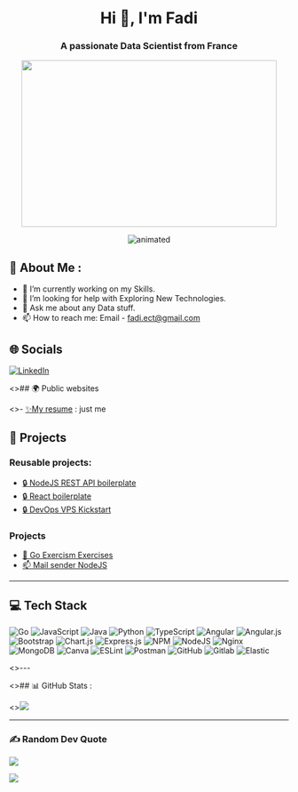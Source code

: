 <h1 align="center">Hi 👋, I'm Fadi</h1>
<h3 align="center">A passionate Data Scientist from France</h3>

<p align="center">
  <img width="460" height="300" src="https://media.tenor.com/lvLaG5hPCncAAAAC/data-analysis.gif">
</p>

<p align="center">
  <img src="https://media.tenor.com/lvLaG5hPCncAAAAC/data-analysis.gif" alt="animated" />
</p>

## 💫 About Me :

- 🔭 I’m currently working on my Skills.
- 🤔 I’m looking for help with Exploring New Technologies.
- 💬 Ask me about any Data stuff.
- 📫 How to reach me: Email - fadi.ect@gmail.com

## 🌐 Socials

[![LinkedIn](https://img.shields.io/badge/LinkedIn-%230077B5.svg?logo=linkedin&logoColor=white)](https://www.linkedin.com/in/fadi-el-cheikh-taha/)

<>## 🌍 Public websites

<>- <a href="https://joss-coupet.eu">✨My resume</a> : just me

## 📝 Projects

### Reusable projects:

- <a href="https://github.com/nexus9111/personal_api_boilerplate">🔒 NodeJS REST API boilerplate</a>
- <a href="https://github.com/nexus9111/react-boilerplate">🔒 React boilerplate</a>
- <a href="https://github.com/nexus9111/vps-kickstart">🔒 DevOps VPS Kickstart</a>

### Projects

- <a href="https://github.com/nexus9111/personal-exercism-go">🧠 Go Exercism Exercises</a>
- <a href="https://github.com/nexus9111/send-mail-node">📫 Mail sender NodeJS</a>

---

## 💻 Tech Stack

![Go](https://img.shields.io/badge/go-%2300ADD8.svg?style=for-the-badge&logo=go&logoColor=white) ![JavaScript](https://img.shields.io/badge/javascript-%23323330.svg?style=for-the-badge&logo=javascript&logoColor=%23F7DF1E) ![Java](https://img.shields.io/badge/java-%23ED8B00.svg?style=for-the-badge&logo=java&logoColor=white) ![Python](https://img.shields.io/badge/python-3670A0?style=for-the-badge&logo=python&logoColor=ffdd54) ![TypeScript](https://img.shields.io/badge/typescript-%23007ACC.svg?style=for-the-badge&logo=typescript&logoColor=white) ![Angular](https://img.shields.io/badge/angular-%23DD0031.svg?style=for-the-badge&logo=angular&logoColor=white) ![Angular.js](https://img.shields.io/badge/angular.js-%23E23237.svg?style=for-the-badge&logo=angularjs&logoColor=white) ![Bootstrap](https://img.shields.io/badge/bootstrap-%23563D7C.svg?style=for-the-badge&logo=bootstrap&logoColor=white) ![Chart.js](https://img.shields.io/badge/chart.js-F5788D.svg?style=for-the-badge&logo=chart.js&logoColor=white) ![Express.js](https://img.shields.io/badge/express.js-%23404d59.svg?style=for-the-badge&logo=express&logoColor=%2361DAFB) ![NPM](https://img.shields.io/badge/NPM-%23000000.svg?style=for-the-badge&logo=npm&logoColor=white) ![NodeJS](https://img.shields.io/badge/node.js-6DA55F?style=for-the-badge&logo=node.js&logoColor=white) ![Nginx](https://img.shields.io/badge/nginx-%23009639.svg?style=for-the-badge&logo=nginx&logoColor=white) ![MongoDB](https://img.shields.io/badge/MongoDB-%234ea94b.svg?style=for-the-badge&logo=mongodb&logoColor=white) ![Canva](https://img.shields.io/badge/Canva-%2300C4CC.svg?style=for-the-badge&logo=Canva&logoColor=white) ![ESLint](https://img.shields.io/badge/ESLint-4B3263?style=for-the-badge&logo=eslint&logoColor=white) ![Postman](https://img.shields.io/badge/Postman-FF6C37?style=for-the-badge&logo=postman&logoColor=white) ![GitHub](https://img.shields.io/badge/GitHub-000000?style=for-the-badge&logo=GitHub) ![Gitlab](https://img.shields.io/badge/Gitlab-FC6D26?style=for-the-badge&logo=Gitlab) ![Elastic](https://img.shields.io/badge/Elastic-005571?style=for-the-badge&logo=Elastic)

<>---

<>## 📊 GitHub Stats :

<>![](https://github-readme-streak-stats.herokuapp.com/?user=nexus9111&theme=gruvbox&hide_border=false)

---

### ✍️ Random Dev Quote

![](https://quotes-github-readme.vercel.app/api?type=horizontal&theme=gruvbox)

[![](https://visitcount.itsvg.in/api?id=nexus9111&icon=0&color=7)](https://visitcount.itsvg.in)
